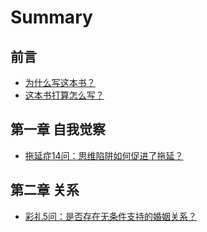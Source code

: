 # Summary

## 前言

* [为什么写这本书？](为什么写这本书？.md)
* [这本书打算怎么写？](这本书打算怎么写？.md)

## 第一章 自我觉察

* [拖延症14问：思维陷阱如何促进了拖延？](self/拖延症14问：思维陷阱如何促进了拖延？.md)

## 第二章 关系

* [彩礼5问：是否存在无条件支持的婚姻关系？](self/彩礼5问：是否存在无条件支持的婚姻关系？.md)
